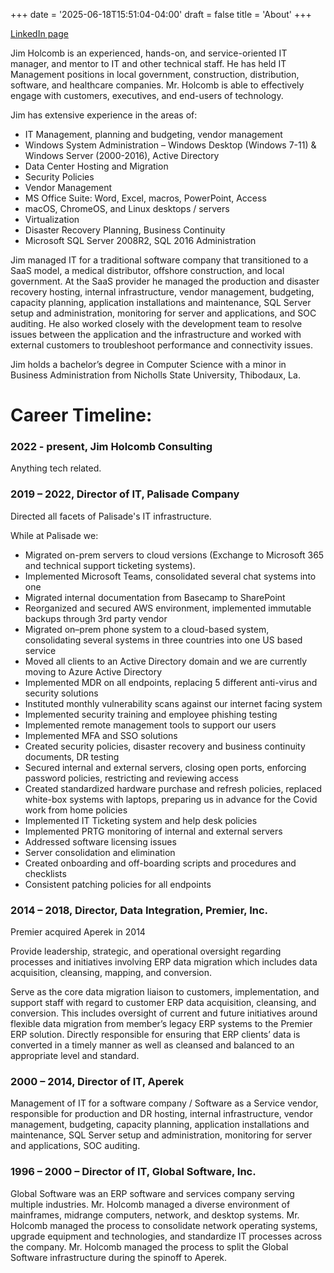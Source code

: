 +++
date = '2025-06-18T15:51:04-04:00'
draft = false
title = 'About'
+++

[LinkedIn page](https://www.linkedin.com/in/jimholcomb/)

Jim Holcomb is an experienced, hands-on, and service-oriented IT manager, and mentor to IT and other technical staff. He has held IT Management positions in local government, construction, distribution, software, and healthcare companies. Mr. Holcomb is able to effectively engage with customers, executives, and end-users of technology.

Jim has extensive experience in the areas of:

- IT Management, planning and budgeting, vendor management
- Windows System Administration – Windows Desktop (Windows 7-11) & Windows Server (2000-2016), Active Directory
- Data Center Hosting and Migration
- Security Policies
- Vendor Management
- MS Office Suite: Word, Excel, macros, PowerPoint, Access
- macOS, ChromeOS, and Linux desktops / servers
- Virtualization
- Disaster Recovery Planning, Business Continuity
- Microsoft SQL Server 2008R2, SQL 2016 Administration

Jim managed IT for a traditional software company that transitioned to a SaaS model, a medical distributor, offshore construction, and local government. At the SaaS provider he managed the production and disaster recovery hosting, internal infrastructure, vendor management, budgeting, capacity planning, application installations and maintenance, SQL Server setup and administration, monitoring for server and applications, and SOC auditing. He also worked closely with the development team to resolve issues between the application and the infrastructure and worked with external customers to troubleshoot performance and connectivity issues.

Jim holds a bachelor’s degree in Computer Science with a minor in Business Administration from Nicholls State University, Thibodaux, La.

# Career Timeline:

### 2022 - present, Jim Holcomb Consulting

Anything tech related.

### 2019 – 2022, Director of IT, Palisade Company
Directed all facets of Palisade's IT infrastructure.

While at Palisade we:
* Migrated on-prem servers to cloud versions (Exchange to Microsoft 365 and technical support ticketing systems). 
* Implemented Microsoft Teams, consolidated several chat systems into one
* Migrated internal documentation from Basecamp to SharePoint
* Reorganized and secured AWS environment, implemented immutable backups through 3rd party vendor
* Migrated on–prem phone system to a cloud-based system, consolidating several systems in three countries into one US based service
* Moved all clients to an Active Directory domain and we are currently moving to Azure Active Directory
* Implemented MDR on all endpoints, replacing 5 different anti-virus and security solutions
* Instituted monthly vulnerability scans against our internet facing system
* Implemented security training and employee phishing testing
* Implemented remote management tools to support our users
* Implemented MFA and SSO solutions
* Created security policies, disaster recovery and business continuity documents, DR testing
* Secured internal and external servers, closing open ports, enforcing password policies, restricting and reviewing access
* Created standardized hardware purchase and refresh policies, replaced white-box systems with laptops, preparing us in advance for the Covid work from home policies
* Implemented IT Ticketing system and help desk policies
* Implemented PRTG monitoring of internal and external servers 
* Addressed software licensing issues
* Server consolidation and elimination
* Created onboarding and off-boarding scripts and procedures and checklists 
* Consistent patching policies for all endpoints



### 2014 – 2018, Director, Data Integration, Premier, Inc.
Premier acquired Aperek in 2014

Provide leadership, strategic, and operational oversight regarding processes and initiatives involving ERP data migration which includes data acquisition, cleansing, mapping, and conversion.

Serve as the core data migration liaison to customers, implementation, and support staff with regard to customer ERP data acquisition, cleansing, and conversion. This includes oversight of current and future initiatives around flexible data migration from member’s legacy ERP systems to the Premier ERP solution. Directly responsible for ensuring that ERP clients’ data is converted in a timely manner as well as cleansed and balanced to an appropriate level and standard.



### 2000 – 2014, Director of IT, Aperek
Management of IT for a software company / Software as a Service vendor, responsible for production and DR hosting, internal infrastructure, vendor management, budgeting, capacity planning, application installations and maintenance, SQL Server setup and administration, monitoring for server and applications, SOC auditing.



### 1996 – 2000 – Director of IT, Global Software, Inc.
Global Software was an ERP software and services company serving multiple industries. Mr. Holcomb managed a diverse environment of mainframes, midrange computers, network, and desktop systems. Mr. Holcomb managed the process to consolidate network operating systems, upgrade equipment and technologies, and standardize IT processes across the company. Mr. Holcomb managed the process to split the Global Software infrastructure during the spinoff to Aperek.

